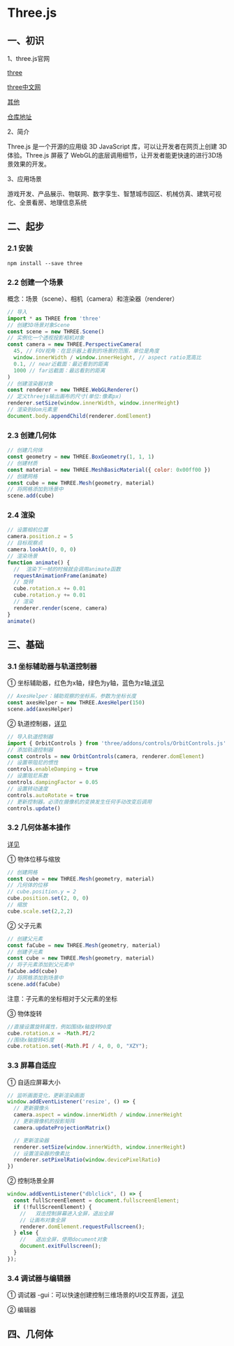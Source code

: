 # Three.js

## 一、初识

1、three.js官网

[three](https://threejs.org/)

[three中文网](http://webgl3d.cn/)

[其他](https://www.three3d.cn/)

[仓库地址](https://github.com/mrdoob/three.js)

2、简介

Three.js 是一个开源的应用级 3D JavaScript 库，可以让开发者在网页上创建 3D 体验。Three.js 屏蔽了 WebGL的底层调用细节，让开发者能更快速的进行3D场景效果的开发。

3、应用场景

游戏开发、产品展示、物联网、数字孪生、智慧城市园区、机械仿真、建筑可视化、全景看房、地理信息系统

## 二、起步

### 2.1 安装

```
npm install --save three
```

### 2.2 创建一个场景

概念：场景（scene）、相机（camera）和渲染器（renderer）

```js
// 导入
import * as THREE from 'three'
// 创建3D场景对象Scene
const scene = new THREE.Scene()
// 实例化一个透视投影相机对象
const camera = new THREE.PerspectiveCamera(
  45, // FOV视角：在显示器上看到的场景的范围，单位是角度
  window.innerWidth / window.innerHeight, // aspect ratio宽高比
  0.1, // near近截面：最近看到的距离
  1000 // far远截面：最远看到的距离
)
// 创建渲染器对象
const renderer = new THREE.WebGLRenderer()
// 定义threejs输出画布的尺寸(单位:像素px)
renderer.setSize(window.innerWidth, window.innerHeight)
// 渲染到dom元素里
document.body.appendChild(renderer.domElement)
```

### 2.3 创建几何体

```js
// 创建几何体
const geometry = new THREE.BoxGeometry(1, 1, 1)
// 创建材质
const material = new THREE.MeshBasicMaterial({ color: 0x00ff00 })
// 创建网格
const cube = new THREE.Mesh(geometry, material)
// 将网格添加到场景中
scene.add(cube)
```

### 2.4 渲染

```js
// 设置相机位置
camera.position.z = 5
// 目标观察点
camera.lookAt(0, 0, 0)
// 渲染场景
function animate() {
  //  渲染下一帧的时候就会调用animate函数
  requestAnimationFrame(animate)
  // 旋转
  cube.rotation.x += 0.01
  cube.rotation.y += 0.01
  // 渲染
  renderer.render(scene, camera)
}
animate()
```

## 三、基础

### 3.1 坐标辅助器与轨道控制器

① 坐标辅助器，红色为x轴，绿色为y轴，蓝色为z轴,[详见](https://threejs.org/docs/index.html#api/zh/helpers/ArrowHelper)

```js
// AxesHelper：辅助观察的坐标系，参数为坐标长度
const axesHelper = new THREE.AxesHelper(150)
scene.add(axesHelper)
```

② 轨道控制器，[详见](https://threejs.org/docs/index.html#examples/zh/controls/OrbitControls)

```js
// 导入轨道控制器
import { OrbitControls } from 'three/addons/controls/OrbitControls.js'
// 添加轨道控制器
const controls = new OrbitControls(camera, renderer.domElement)
// 设置带阻尼的惯性
controls.enableDamping = true
// 设置阻尼系数
controls.dampingFactor = 0.05
// 设置转动速度
controls.autoRotate = true
// 更新控制器。必须在摄像机的变换发生任何手动改变后调用
controls.update()
```

### 3.2 几何体基本操作

[详见](https://threejs.org/docs/index.html#api/zh/core/Object3D)

① 物体位移与缩放

```js
// 创建网格
const cube = new THREE.Mesh(geometry, material)
// 几何体的位移
// cube.position.y = 2
cube.position.set(2, 0, 0)
// 缩放
cube.scale.set(2,2,2)
```

② 父子元素

```js
// 创建父元素
const faCube = new THREE.Mesh(geometry, material)
// 创建子元素
const cube = new THREE.Mesh(geometry, material)
// 将子元素添加到父元素中
faCube.add(cube)
// 将网格添加到场景中
scene.add(faCube)
```

注意：子元素的坐标相对于父元素的坐标

③ 物体旋转

```js
//直接设置旋转属性，例如围绕x轴旋转90度
cube.rotation.x = -Math.PI/2
//围绕x轴旋转45度
cube.rotation.set(-Math.PI / 4, 0, 0, "XZY");
```

### 3.3 屏幕自适应

① 自适应屏幕大小

```js
// 监听画面变化，更新渲染画面
window.addEventListener('resize', () => {
  // 更新摄像头
  camera.aspect = window.innerWidth / window.innerHeight
  // 更新摄像机的投影矩阵
  camera.updateProjectionMatrix()

  // 更新渲染器
  renderer.setSize(window.innerWidth, window.innerHeight)
  // 设置渲染器的像素比
  renderer.setPixelRatio(window.devicePixelRatio)
})
```

②  控制场景全屏

```js
window.addEventListener("dblclick", () => {
  const fullScreenElement = document.fullscreenElement;
  if (!fullScreenElement) {
    //   双击控制屏幕进入全屏，退出全屏
    // 让画布对象全屏
    renderer.domElement.requestFullscreen();
  } else {
    //   退出全屏，使用document对象
    document.exitFullscreen();
  }
});
```

### 3.4 调试器与编辑器

① 调试器 -gui：可以快速创建控制三维场景的UI交互界面，[详见](https://lil-gui.georgealways.com)

② 编辑器

## 四、几何体